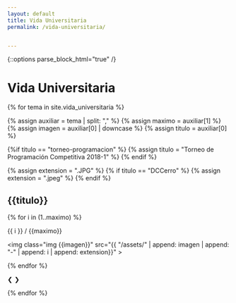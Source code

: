 ```yaml
---
layout: default
title: Vida Universitaria
permalink: /vida-universitaria/


---
```

{::options parse_block_html="true" /}



# Vida Universitaria



{% for tema in site.vida_universitaria %}

{% assign auxiliar = tema | split: "," %}
{% assign maximo = auxiliar[1] %}
{% assign imagen = auxiliar[0] | downcase %}
{% assign titulo = auxiliar[0]  %}

{%if titulo == "torneo-programacion" %}
{% assign titulo = "Torneo de Programación Competitiva 2018-1"  %}
{% endif %}

{% assign extension = ".JPG"  %}
{% if titulo == "DCCerro" %}
{% assign extension = ".jpeg"  %}
{% endif %}

<div>

## {{titulo}}

<!-- Container for the image gallery -->
<div class="container">

{% for i in (1..maximo) %}
                
<div class="mySlides {{imagen}}">
<div class="numbertext {{imagen}}">{{ i }} / {{maximo}}
</div>



<img class="img {{imagen}}" src="{{ "/assets/" | append: imagen | append: "-" | append: i | append: extension}}" >
</div>


{% endfor %}

<!-- Next and previous buttons -->
<a class="prev" onclick="plusSlides(-1, '{{imagen}}')">&#10094;</a>
<a class="next" onclick="plusSlides(1, '{{imagen}}' )">&#10095;</a>

</div>
</div>

{% endfor %}
